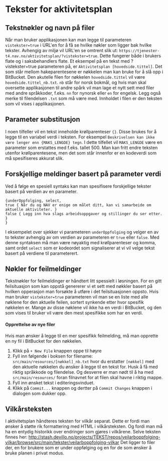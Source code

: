 # Tekster for aktivitetsplan

## Tekstnøkler og navn på filer
Når man bruker applikasjonen kan man legge til parameteren `vistekster=true` i URL'en for å få se hvilke nøkler som ligger bak hvilke tekster. Avhengig av miljø vil URL'en se omtrent slik ut: `https://tjenester-t4.nav.no/aktivitetsplan/?vistekster=true`. Dette fungerer både i brukers flate og i saksbehandlers flate.
Et eksempel på en tekst med ?vistekster=true parameteren på, er `Aktivitetsplan [hovedside.tittel]`. Det som står mellom hakeparentesene er nøkkelen man kan bruke for å slå opp i BitBucket. Den akutelle filen for nøkkelen `hovedside.tittel` vil være `hovedside.tittel_nb.txt`. `nb` står for norsk bokmål, og hvis man skal oversette applikasjonen til andre spårk vil man lage et nytt sett med filer med andre språkkoder, f.eks. `nn` for nynorsk eller `en` for engelsk. Legg også merke til filendelsen `.txt` som må være med. Innholdet i filen er den teksten som vil vises i applikasjonen.


## Parameter substitusjon
I noen tilfeller vil en tekst inneholde krøllparenteser `{}`. Disse brukes for å legge til en variabel verdi i teksten. For eksempel `Beskrivelsen kan ikke være lenger enn {MAKS_LENGDE} tegn`. I dette tilfellet vil `MAKS_LENGDE` være en parameter som erstattes med f.eks. tallet 500.
Man kan fritt endre teksten utenfor krøllparentesene, men det som står innenfor er en kodeverdi som må spesifiseres akkurat slik.


## Forskjellige meldinger basert på parameter verdi
Ved å følge en spesiell syntaks kan man spesifisere forskjellige tekster basert på verdien av en parameter.
```
{underOppfolging, select,
true { Når du og NAV er enige om målet ditt, kan vi samarbeide om aktuelle aktiviteter. }
false { Legg inn hva slags arbeidsoppgaver og stillinger du ser etter. }
}
```
I eksempelet over sjekker vi parameteren `underOppfolging` og velger en av to tekster avhengig av om verdien av parameteren er `true` eller `false`. Med denne syntaksen må man være nøyaktig med krøllparenteser og komma, samt ordet `select` som er kodeordet som signaliserer at vi vil velge tekst basert på verdiene til parameterert.


## Nøkler for feilmeldinger
Tekstnøkler for feilmeldinger er håndtert litt spessielt i løsningen. For en gitt feilsituasjon som kan oppstå genererer vi et sett med nøkkler basert på hvilken opperasjon man forsøkte å utføre i det feilsituasjonen oppsto. Hvis man bruker `vistekster=true` parameteren vil man se en liste med alle nøklene for den aktuelle feilen, sortert synkende etter hvor spesifik nøkkelen er. Mange av disse nøklene vil ikke ha en verdi i BitBucket, og den som vises til bruker vil være den mest spesifikke som har en verdi.

#### Opprettelse av nye filer
Hvis man ønsker å legge til en mer spesifikk feilmelding, må man opprette en ny fil i BitBucket for den nøkkelen.
1. Klikk på `+ New File` knappen oppe til høyre
1. Fyll inn følgende i boksen for filename: `src/main/resources/[nøkkel]_nb.txt` hvor du erstatter `[nøkkel]` med den aktuelle nøkkelen du ønsker å legge til en tekst for. Husk å få med riktig språkkode og filendelse. Og desverre er man nødt til å ha med `src/main/resources/` foran filnavnet for at filen skal havne i riktig mappe.
1. Fyll inn ønsket tekst i editeringsvinduet.
1. Klikk på `Commit...` knappen og dertter på `Commit Changes` knappen i dialogen som dukker opp.

## Vilkårsteksten
I aktivitetsplan håndteres teksten for vilkår separat. Dette er fordi man ønsker å støtte rik formattering med HTML i vilkårsteksten. Og fordi man må ha en entydig historikk over endringer som gjøres i vilkårene. Selve teksten finnes her: http://stash.devillo.no/projects/TEKST/repos/veilarboppfolging-vilkar/browse/src/main/tekster/veilarboppfolging-vilkar Det ligger to filer der, en for brukere som er under oppfølging og en for de som ønsker å bruke planen i privat modus.
